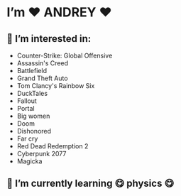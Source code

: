 # I’m :heart: ANDREY :heart:
## 👀 I’m interested in:
* Counter-Strike: Global Offensive 
* Assassin's Creed
* Battlefield
* Grand Theft Auto
* Tom Clancy's Rainbow Six
* DuckTales 
* Fallout
* Portal
* Big women
* Doom
* Dishonored
* Far cry
* Red Dead Redemption 2
* Cyberpunk 2077
* Magicka
## 🌱 I’m currently learning :yum: physics :yum:

<!---
andrushechka37/andrushechka37 is a ✨ special ✨ repository because its `README.md` (this file) appears on your GitHub profile.
You can click the Preview link to take a look at your changes.
--->
